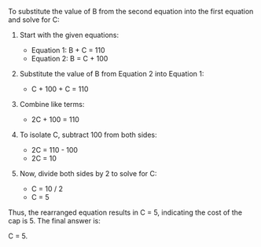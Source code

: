 To substitute the value of B from the second equation into the first equation and solve for C:

1. Start with the given equations:
   - Equation 1: B + C = 110
   - Equation 2: B = C + 100
   
2. Substitute the value of B from Equation 2 into Equation 1:
   - C + 100 + C = 110

3. Combine like terms:
   - 2C + 100 = 110

4. To isolate C, subtract 100 from both sides:
   - 2C = 110 - 100
   - 2C = 10

5. Now, divide both sides by 2 to solve for C:
   - C = 10 / 2
   - C = 5

Thus, the rearranged equation results in C = 5, indicating the cost of the cap is 5. The final answer is:

C = 5.